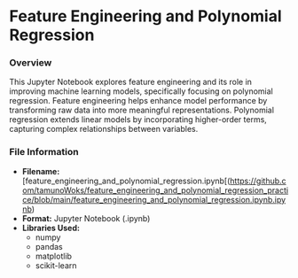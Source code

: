 # Feature Engineering and Polynomial Regression
### Overview
This Jupyter Notebook explores feature engineering and its role in improving machine learning models, specifically focusing on polynomial regression. Feature engineering helps enhance model performance by transforming raw data into more meaningful representations. Polynomial regression extends linear models by incorporating higher-order terms, capturing complex relationships between variables.
### File Information
- **Filename:** [feature_engineering_and_polynomial_regression.ipynb[(https://github.com/tamunoWoks/feature_engineering_and_polynomial_regression_practice/blob/main/feature_engineering_and_polynomial_regression.ipynb.ipynb)
- **Format:** Jupyter Notebook (.ipynb)
- **Libraries Used:**
  - numpy
  - pandas
  - matplotlib
  - scikit-learn
